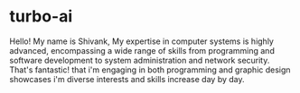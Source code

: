# turbo-ai
Hello! My name is Shivank, My expertise in computer systems is highly advanced, encompassing a wide range of skills from programming and software development to system administration and network security. That's fantastic! that i'm engaging in both programming and graphic design showcases i'm diverse interests and skills increase day by day. 
